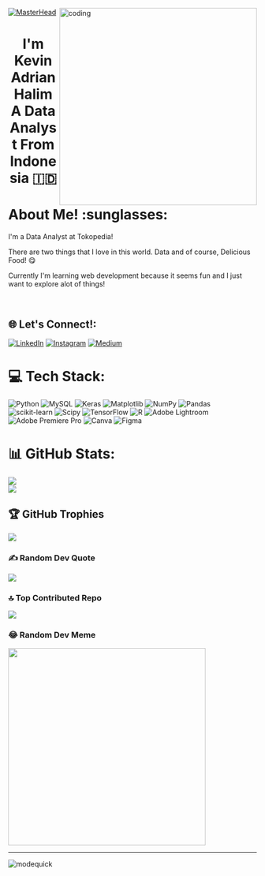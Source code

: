 [![MasterHead](https://tinkercademy.com/wp-content/uploads/2017/04/Generic-Banner-03-blue-Game.png)](https://github.com/Modequick)
<img align ="right" alt ="coding" width = 400 src ="https://cdn.dribbble.com/users/100142/screenshots/2920352/loading-animation-cd-v2.gif">
<h1 align="center">I'm Kevin Adrian Halim A Data Analyst From Indonesia 🇮🇩</h1> 
<H1 align ="left"> About Me! :sunglasses: </H1>
<p align ="left">  I'm a Data Analyst at Tokopedia! </p>
<p>There are two things that I love in this world. Data and of course, Delicious Food! 😋</p>
<p> Currently I'm learning web development because it seems fun and I just want to explore alot of things! </p>
<br>


## 🌐 Let's Connect!:
[![LinkedIn](https://img.shields.io/badge/LinkedIn-%230077B5.svg?logo=linkedin&logoColor=white)](https://linkedin.com/in/kevinadrianh) 
[![Instagram](https://img.shields.io/badge/Instagram-%23E4405F.svg?logo=Instagram&logoColor=white)](https://instagram.com/kevinadrianh) [![Medium](https://img.shields.io/badge/Medium-12100E?logo=medium&logoColor=white)](https://medium.com/@kevinadrianh) 




# 💻 Tech Stack:
![Python](https://img.shields.io/badge/python-3670A0?style=for-the-badge&logo=python&logoColor=ffdd54) ![MySQL](https://img.shields.io/badge/mysql-%2300000f.svg?style=for-the-badge&logo=mysql&logoColor=white)  ![Keras](https://img.shields.io/badge/Keras-%23D00000.svg?style=for-the-badge&logo=Keras&logoColor=white) ![Matplotlib](https://img.shields.io/badge/Matplotlib-%23ffffff.svg?style=for-the-badge&logo=Matplotlib&logoColor=black) ![NumPy](https://img.shields.io/badge/numpy-%23013243.svg?style=for-the-badge&logo=numpy&logoColor=white) ![Pandas](https://img.shields.io/badge/pandas-%23150458.svg?style=for-the-badge&logo=pandas&logoColor=white) ![scikit-learn](https://img.shields.io/badge/scikit--learn-%23F7931E.svg?style=for-the-badge&logo=scikit-learn&logoColor=white) ![Scipy](https://img.shields.io/badge/SciPy-%230C55A5.svg?style=for-the-badge&logo=scipy&logoColor=%white) ![TensorFlow](https://img.shields.io/badge/TensorFlow-%23FF6F00.svg?style=for-the-badge&logo=TensorFlow&logoColor=white) ![R](https://img.shields.io/badge/r-%23276DC3.svg?style=for-the-badge&logo=r&logoColor=white)
![Adobe Lightroom](https://img.shields.io/badge/Adobe%20Lightroom-31A8FF.svg?style=for-the-badge&logo=Adobe%20Lightroom&logoColor=white) ![Adobe Premiere Pro](https://img.shields.io/badge/Adobe%20Premiere%20Pro-9999FF.svg?style=for-the-badge&logo=Adobe%20Premiere%20Pro&logoColor=white) ![Canva](https://img.shields.io/badge/Canva-%2300C4CC.svg?style=for-the-badge&logo=Canva&logoColor=white) ![Figma](https://img.shields.io/badge/figma-%23F24E1E.svg?style=for-the-badge&logo=figma&logoColor=white)

# 📊 GitHub Stats:
![](https://github-readme-streak-stats.herokuapp.com/?user=ModeQuick&theme=merko&hide_border=false)<br/>
![](https://github-readme-stats.vercel.app/api/top-langs/?username=ModeQuick&theme=merko&hide_border=false&include_all_commits=true&count_private=false&layout=compact)

## 🏆 GitHub Trophies
![](https://github-profile-trophy.vercel.app/?username=ModeQuick&theme=onedark&no-frame=false&no-bg=true&margin-w=4)

### ✍️ Random Dev Quote
![](https://quotes-github-readme.vercel.app/api?type=horizontal&theme=radical)

### 🔝 Top Contributed Repo
![](https://github-contributor-stats.vercel.app/api?username=ModeQuick&limit=5&theme=dark&combine_all_yearly_contributions=true)

### 😂 Random Dev Meme
<img src='https://randommeme-five.vercel.app/' style="height: 400px;"/>

---
<p align="left"> <img src="https://komarev.com/ghpvc/?username=modequick&label=Profile%20views&color=0e75b6&style=flat" alt="modequick" /> </p>

